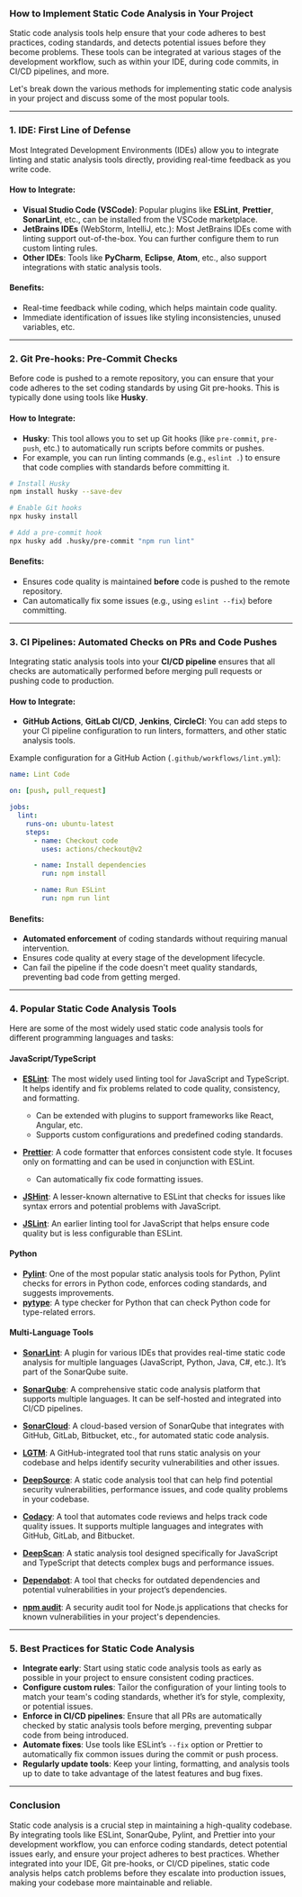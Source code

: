 ### How to Implement Static Code Analysis in Your Project

Static code analysis tools help ensure that your code adheres to best practices, coding standards, and detects potential issues before they become problems. These tools can be integrated at various stages of the development workflow, such as within your IDE, during code commits, in CI/CD pipelines, and more.

Let's break down the various methods for implementing static code analysis in your project and discuss some of the most popular tools.

---

### 1. **IDE: First Line of Defense**

Most Integrated Development Environments (IDEs) allow you to integrate linting and static analysis tools directly, providing real-time feedback as you write code.

#### How to Integrate:
- **Visual Studio Code (VSCode)**: Popular plugins like **ESLint**, **Prettier**, **SonarLint**, etc., can be installed from the VSCode marketplace.
- **JetBrains IDEs** (WebStorm, IntelliJ, etc.): Most JetBrains IDEs come with linting support out-of-the-box. You can further configure them to run custom linting rules.
- **Other IDEs**: Tools like **PyCharm**, **Eclipse**, **Atom**, etc., also support integrations with static analysis tools.

#### Benefits:
- Real-time feedback while coding, which helps maintain code quality.
- Immediate identification of issues like styling inconsistencies, unused variables, etc.

---

### 2. **Git Pre-hooks: Pre-Commit Checks**

Before code is pushed to a remote repository, you can ensure that your code adheres to the set coding standards by using Git pre-hooks. This is typically done using tools like **Husky**.

#### How to Integrate:
- **Husky**: This tool allows you to set up Git hooks (like `pre-commit`, `pre-push`, etc.) to automatically run scripts before commits or pushes.
- For example, you can run linting commands (e.g., `eslint .`) to ensure that code complies with standards before committing it.

```bash
# Install Husky
npm install husky --save-dev

# Enable Git hooks
npx husky install

# Add a pre-commit hook
npx husky add .husky/pre-commit "npm run lint"
```

#### Benefits:
- Ensures code quality is maintained **before** code is pushed to the remote repository.
- Can automatically fix some issues (e.g., using `eslint --fix`) before committing.

---

### 3. **CI Pipelines: Automated Checks on PRs and Code Pushes**

Integrating static analysis tools into your **CI/CD pipeline** ensures that all checks are automatically performed before merging pull requests or pushing code to production.

#### How to Integrate:
- **GitHub Actions**, **GitLab CI/CD**, **Jenkins**, **CircleCI**: You can add steps to your CI pipeline configuration to run linters, formatters, and other static analysis tools.

Example configuration for a GitHub Action (`.github/workflows/lint.yml`):

```yaml
name: Lint Code

on: [push, pull_request]

jobs:
  lint:
    runs-on: ubuntu-latest
    steps:
      - name: Checkout code
        uses: actions/checkout@v2

      - name: Install dependencies
        run: npm install

      - name: Run ESLint
        run: npm run lint
```

#### Benefits:
- **Automated enforcement** of coding standards without requiring manual intervention.
- Ensures code quality at every stage of the development lifecycle.
- Can fail the pipeline if the code doesn't meet quality standards, preventing bad code from getting merged.

---

### 4. **Popular Static Code Analysis Tools**

Here are some of the most widely used static code analysis tools for different programming languages and tasks:

#### **JavaScript/TypeScript**
- **[ESLint](https://eslint.org/)**: The most widely used linting tool for JavaScript and TypeScript. It helps identify and fix problems related to code quality, consistency, and formatting.
  - Can be extended with plugins to support frameworks like React, Angular, etc.
  - Supports custom configurations and predefined coding standards.

- **[Prettier](https://prettier.io/)**: A code formatter that enforces consistent code style. It focuses only on formatting and can be used in conjunction with ESLint.
  - Can automatically fix code formatting issues.

- **[JSHint](https://jshint.com/)**: A lesser-known alternative to ESLint that checks for issues like syntax errors and potential problems with JavaScript.

- **[JSLint](https://www.jslint.com/)**: An earlier linting tool for JavaScript that helps ensure code quality but is less configurable than ESLint.

#### **Python**
- **[Pylint](https://pylint.pycqa.org/)**: One of the most popular static analysis tools for Python, Pylint checks for errors in Python code, enforces coding standards, and suggests improvements.
- **[pytype](https://github.com/google/pytype)**: A type checker for Python that can check Python code for type-related errors.

#### **Multi-Language Tools**
- **[SonarLint](https://www.sonarlint.org/)**: A plugin for various IDEs that provides real-time static code analysis for multiple languages (JavaScript, Python, Java, C#, etc.). It’s part of the SonarQube suite.
- **[SonarQube](https://www.sonarqube.org/)**: A comprehensive static code analysis platform that supports multiple languages. It can be self-hosted and integrated into CI/CD pipelines.
- **[SonarCloud](https://sonarcloud.io/)**: A cloud-based version of SonarQube that integrates with GitHub, GitLab, Bitbucket, etc., for automated static code analysis.

- **[LGTM](https://lgtm.com/)**: A GitHub-integrated tool that runs static analysis on your codebase and helps identify security vulnerabilities and other issues.

- **[DeepSource](https://deepsource.io/)**: A static code analysis tool that can help find potential security vulnerabilities, performance issues, and code quality problems in your codebase.

- **[Codacy](https://www.codacy.com/)**: A tool that automates code reviews and helps track code quality issues. It supports multiple languages and integrates with GitHub, GitLab, and Bitbucket.

- **[DeepScan](https://deepscan.io/)**: A static analysis tool designed specifically for JavaScript and TypeScript that detects complex bugs and performance issues.

- **[Dependabot](https://dependabot.com/)**: A tool that checks for outdated dependencies and potential vulnerabilities in your project’s dependencies.

- **[npm audit](https://docs.npmjs.com/cli/v7/commands/npm-audit)**: A security audit tool for Node.js applications that checks for known vulnerabilities in your project's dependencies.

---

### 5. **Best Practices for Static Code Analysis**

- **Integrate early**: Start using static code analysis tools as early as possible in your project to ensure consistent coding practices.
- **Configure custom rules**: Tailor the configuration of your linting tools to match your team's coding standards, whether it’s for style, complexity, or potential issues.
- **Enforce in CI/CD pipelines**: Ensure that all PRs are automatically checked by static analysis tools before merging, preventing subpar code from being introduced.
- **Automate fixes**: Use tools like ESLint’s `--fix` option or Prettier to automatically fix common issues during the commit or push process.
- **Regularly update tools**: Keep your linting, formatting, and analysis tools up to date to take advantage of the latest features and bug fixes.

---

### Conclusion

Static code analysis is a crucial step in maintaining a high-quality codebase. By integrating tools like ESLint, SonarQube, Pylint, and Prettier into your development workflow, you can enforce coding standards, detect potential issues early, and ensure your project adheres to best practices. Whether integrated into your IDE, Git pre-hooks, or CI/CD pipelines, static code analysis helps catch problems before they escalate into production issues, making your codebase more maintainable and reliable.